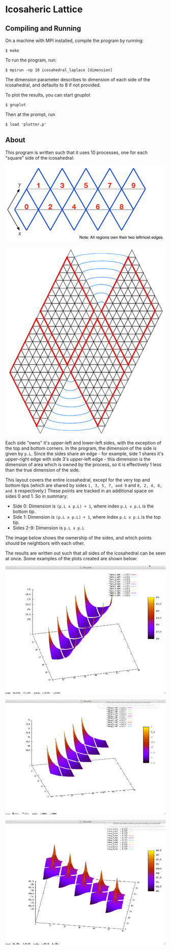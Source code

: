 # Icosaheric Lattice

## Compiling and Running

On a machine with MPI installed, compile the program by running:

    $ make

To run the program, run:

    $ mpirun -np 10 icosahedral_laplace [dimension]

The dimension parameter describes to dimension of each side of the icosahedral, and defaults to 8 if not provided.

To plot the results, you can start gnuplot

    $ gnuplot

Then at the prompt, run

    $ load 'plotter.p'

## About

This program is written such that it uses 10 processes, one for each "square" side of the icosahedral:

![Icosahedral Lattice](./images/lattice.png)

![image](images/icosahedral_detail.png)

Each side "owns" it's upper-left and lower-left sides, with the exception of the top and bottom corners. In the program, the dimension of the side is given by `p.L`. Since the sides share an edge - for example, side 1 shares it's upper-right edge with side 3's upper-left edge - this dimension is the dimension of area which is owned by the process, so it is effectively 1 less than the true dimension of the side.

This layout covers the entire icosahedral, except for the very top and bottom tips (which are shared by sides `1, 3, 5, 7, and 9` and `0, 2, 4, 6, and 8` respectively.) These points are tracked in an additional space on sides 0 and 1. So in summary:

  - Side 0: Dimension is `(p.L x p.L) + 1`, where index `p.L x p.L` is the bottom tip.
  - Side 1: Dimension is `(p.L x p.L) + 1`, where index `p.L x p.L` is the top tip.
  - Sides 2-9: Dimension is `p.L x p.L`

The image below shows the ownership of the sides, and which points should be neightbors with each other.

The results are written out such that all sides of the icosahedral can be seen at once. Some examples of the plots created are shown below:

![North and South Poles](./images/north_and_south_poles.gif)

![North Pole](./images/north_pole.gif)

![Center of Sides](./images/center_of_sides.gif)

